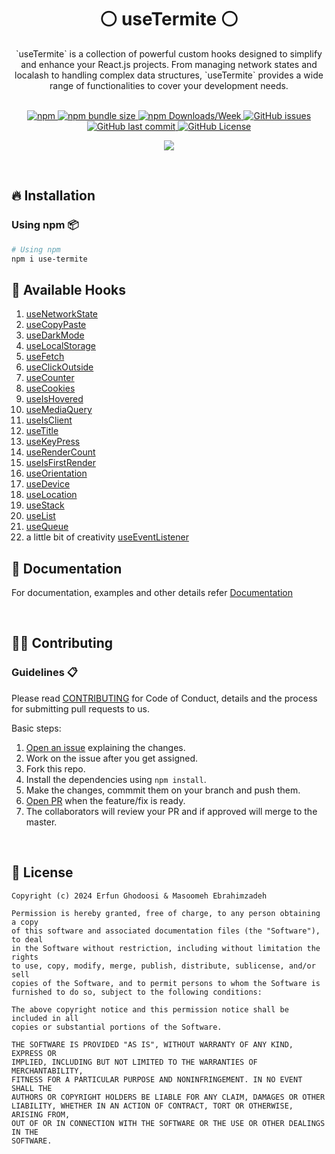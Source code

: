 <div align="center">
    <h1>⚪ useTermite ⚪</h1>
    <p>`useTermite` is a collection of powerful custom hooks designed to simplify and enhance your React.js projects. From managing network states and localash to handling complex data structures, `useTermite` provides a wide range of functionalities to cover your development needs.</p>
	<br/>
	<div align="center">
  <a href= "https://www.npmjs.com/package/use-termite/v/latest">
		<img alt="npm" src="https://img.shields.io/npm/v/use-termite?style=for-the-badge">
	</a>
	<a href= "https://www.npmjs.com/package/use-termite/">
		<img alt="npm bundle size" src="https://img.shields.io/bundlephobia/minzip/use-termite?style=for-the-badge">
	</a>
	<a href= "https://www.npmjs.com/package/use-termite/">
		<img alt="npm Downloads/Week" src="https://img.shields.io/npm/dw/use-termite?style=for-the-badge">
	</a>
	<a href="https://github.com/useTermite/useTermite/issues">
		<img alt="GitHub issues" src="https://img.shields.io/github/issues/useTermite/useTermite?style=for-the-badge">
	</a>
  <a href="https://github.com/aromalanil/useTermite/useTermite/commits/master">
    <img alt="GitHub last commit" src="https://img.shields.io/github/last-commit/useTermite/useTermite?style=for-the-badge">
  </a>
	<a href="https://github.com/useTermite/useTermite/blob/master/LICENSE">
		<img alt="GitHub License" src="https://img.shields.io/github/license/useTermite/useTermite?style=for-the-badge">
	</a>
  </br>

<!-- ALL-CONTRIBUTORS-BADGE:START - Do not remove or modify this section -->

<a href="https://github.com/useTermite/useTermite/graphs/contributors"><img src="https://img.shields.io/badge/all_contributors-2-orange.svg?style=for-the-badge" /></a>

<!-- ALL-CONTRIBUTORS-BADGE:END -->

  </div>
</div>
<br/>

## 🔥 Installation

### Using npm 📦

```bash
# Using npm
npm i use-termite
```

## 📘 Available Hooks

1. [useNetworkState](https://github.com/useTermite/useTermite/blob/main/docs/README.md#-usenetworkstate)
2. [useCopyPaste](https://github.com/useTermite/useTermite/blob/main/docs/README.md#-usecopypaste)
3. [useDarkMode](https://github.com/useTermite/useTermite/blob/main/docs/README.md#-usedarkmode)
4. [useLocalStorage](https://github.com/useTermite/useTermite/blob/main/docs/README.md#-uselocalstorage)
5. [useFetch](https://github.com/useTermite/useTermite/blob/main/docs/README.md#-usefetch)
6. [useClickOutside](https://github.com/useTermite/useTermite/blob/main/docs/README.md#-useclickoutside)
7. [useCounter](https://github.com/useTermite/useTermite/blob/main/docs/README.md#-usecounter)
8. [useCookies](https://github.com/useTermite/useTermite/blob/main/docs/README.md#-usecookies)
9. [useIsHovered](https://github.com/useTermite/useTermite/blob/main/docs/README.md#-useIsHovered)
10. [useMediaQuery](https://github.com/useTermite/useTermite/blob/main/docs/README.md#-usemediaquery)
11. [useIsClient](https://github.com/useTermite/useTermite/blob/main/docs/README.md#-useisclient)
12. [useTitle](https://github.com/useTermite/useTermite/blob/main/docs/README.md#%EF%B8%8F-usetitle)
13. [useKeyPress](https://github.com/useTermite/useTermite/blob/main/docs/README.md#%EF%B8%8F-usekeypress)
14. [useRenderCount](https://github.com/useTermite/useTermite/blob/main/docs/README.md#-userendercount)
15. [useIsFirstRender](https://github.com/useTermite/useTermite/blob/main/docs/README.md#-useisfirstrender)
16. [useOrientation](https://github.com/useTermite/useTermite/blob/main/docs/README.md#-useorientation)
17. [useDevice](https://github.com/useTermite/useTermite/blob/main/docs/README.md#-usedevice)
18. [useLocation](https://github.com/useTermite/useTermite/blob/main/docs/README.md#-uselocation)
19. [useStack](https://github.com/useTermite/useTermite/blob/main/docs/README.md#-usestack)
20. [useList](https://github.com/useTermite/useTermite/blob/main/docs/README.md#-uselist)
21. [useQueue](https://github.com/useTermite/useTermite/blob/main/docs/README.md#-usequeue)
22. a little bit of creativity [useEventListener](https://github.com/useTermite/useTermite/blob/main/docs/README.md#-useeventlistener)

## 📄 Documentation

For documentation, examples and other details refer [Documentation](https://github.com/useTermite/useTermite/blob/main/docs/README.md)

</br>

## 🤝🏻 Contributing

### Guidelines 📋

Please read [CONTRIBUTING](https://github.com/usetermite/usetermite/blob/master/CONTRIBUTING.md) for Code of Conduct, details and the process for submitting pull requests to us.

Basic steps:

1. [Open an issue](https://github.com/usetermite/usetermite/issues/new/choose) explaining the changes.
2. Work on the issue after you get assigned.
3. Fork this repo.
4. Install the dependencies using `npm install`.
5. Make the changes, commmit them on your branch and push them.
6. [Open PR](https://github.com/usetermite/usetermite/compare) when the feature/fix is ready.
7. The collaborators will review your PR and if approved will merge to the master.

</br>

## 📜 License

```
Copyright (c) 2024 Erfun Ghodoosi & Masoomeh Ebrahimzadeh

Permission is hereby granted, free of charge, to any person obtaining a copy
of this software and associated documentation files (the "Software"), to deal
in the Software without restriction, including without limitation the rights
to use, copy, modify, merge, publish, distribute, sublicense, and/or sell
copies of the Software, and to permit persons to whom the Software is
furnished to do so, subject to the following conditions:

The above copyright notice and this permission notice shall be included in all
copies or substantial portions of the Software.

THE SOFTWARE IS PROVIDED "AS IS", WITHOUT WARRANTY OF ANY KIND, EXPRESS OR
IMPLIED, INCLUDING BUT NOT LIMITED TO THE WARRANTIES OF MERCHANTABILITY,
FITNESS FOR A PARTICULAR PURPOSE AND NONINFRINGEMENT. IN NO EVENT SHALL THE
AUTHORS OR COPYRIGHT HOLDERS BE LIABLE FOR ANY CLAIM, DAMAGES OR OTHER
LIABILITY, WHETHER IN AN ACTION OF CONTRACT, TORT OR OTHERWISE, ARISING FROM,
OUT OF OR IN CONNECTION WITH THE SOFTWARE OR THE USE OR OTHER DEALINGS IN THE
SOFTWARE.
```
